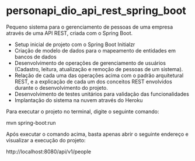 # personapi_dio_api_rest_spring_boot

Pequeno sistema para o gerenciamento de pessoas de uma empresa através de uma API REST, criada com o Spring Boot.

* Setup inicial de projeto com o Spring Boot Initialzr 
* Criação de modelo de dados para o mapeamento de entidades em bancos de dados
* Desenvolvimento de operações de gerenciamento de usuários (Cadastro, leitura, atualização e remoção de pessoas de um sistema).
* Relação de cada uma das operações acima com o padrão arquitetural REST, e a explicação de cada um dos conceitos REST envolvidos durante o desenvolvimento do projeto.
* Desenvolvimento de testes unitários para validação das funcionalidades
* Implantação do sistema na nuvem através do Heroku

Para executar o projeto no terminal, digite o seguinte comando: 

mvn spring-boot:run 

Após executar o comando acima, basta apenas abrir o seguinte endereço e visualizar a execução do projeto: 

http://localhost:8080/api/v1/people
